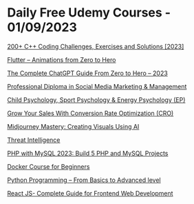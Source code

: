 # Daily Free Udemy Courses - 01/09/2023

[200+ C++ Coding Challenges, Exercises and Solutions [2023]](https://www.udemy.com/course/cpp-coding/?couponCode=7E49B017D02F616A2474)
[Flutter – Animations from Zero to Hero](https://www.udemy.com/course/flutter-animations-from-zero-to-hero/?couponCode=AUGUST_FREEE)
[The Complete ChatGPT Guide From Zero to Hero – 2023](https://www.udemy.com/course/the-complete-chatgpt-guide-from-zero-to-hero-2023/?couponCode=CAA4F9AE06463EEEEEDC)
[Professional Diploma in Social Media Marketing & Management](https://www.udemy.com/course/smm-social-media-marketing/?couponCode=2DBE56EF71827A791867)
[Child Psychology, Sport Psychology & Energy Psychology (EP)](https://www.udemy.com/course/child-psychology-sport-psychology-energy-psychology-ep/?couponCode=D20C58ACC3906C610DEA)
[Grow Your Sales With Conversion Rate Optimization (CRO)](https://www.udemy.com/course/conversion-optimization-course/?couponCode=CROFREE3008)
[Midjourney Mastery: Creating Visuals Using AI](https://www.udemy.com/course/midjourney-comprehensive/?couponCode=FREE2908)
[Threat Intelligence](https://www.udemy.com/course/threat-intelligence/?couponCode=BLUEMOON)
[PHP with MySQL 2023: Build 5 PHP and MySQL Projects](https://www.udemy.com/course/php-with-mysql-2022-build-5-php-and-mysql-projects/?couponCode=PHPWITHMYSQL44)
[Docker Course for Beginners](https://www.udemy.com/course/docker-container-course-for-beginners/?couponCode=FREEAUGUST117)
[Python Programming – From Basics to Advanced level](https://www.udemy.com/course/python-programming-beginner-to-advanced/?couponCode=FREEAUGUST144)
[React JS- Complete Guide for Frontend Web Development](https://www.udemy.com/course/react-js-a-complete-guide-for-frontend-web-development/?couponCode=FREEAUGUST143)

